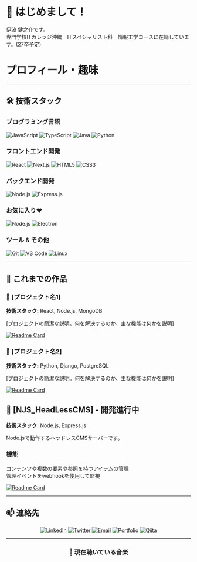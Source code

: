 # 👋 はじめまして！
伊波 健之介です。  
専門学校ITカレッジ沖縄　ITスペシャリスト科　情報工学コースに在籍しています。(27卒予定)

# プロフィール・趣味  



---

## 🛠️ 技術スタック

### プログラミング言語
![JavaScript](https://img.shields.io/badge/JavaScript-F7DF1E?style=for-the-badge&logo=javascript&logoColor=black)
![TypeScript](https://img.shields.io/badge/TypeScript-007ACC?style=for-the-badge&logo=typescript&logoColor=white)
![Java](https://img.shields.io/badge/Java-ED8B00?style=for-the-badge&logo=openjdk&logoColor=white)
![Python](https://img.shields.io/badge/Python-3776AB?style=for-the-badge&logo=python&logoColor=white)

### フロントエンド開発
![React](https://img.shields.io/badge/React-20232A?style=for-the-badge&logo=react&logoColor=61DAFB)
![Next.js](https://img.shields.io/badge/Next.js-000000?style=for-the-badge&logo=nextdotjs&logoColor=white)
![HTML5](https://img.shields.io/badge/HTML5-E34F26?style=for-the-badge&logo=html5&logoColor=white)
![CSS3](https://img.shields.io/badge/CSS3-1572B6?style=for-the-badge&logo=css3&logoColor=white)

### バックエンド開発
![Node.js](https://img.shields.io/badge/Node.js-339933?style=for-the-badge&logo=nodedotjs&logoColor=white)
![Express.js](https://img.shields.io/badge/Express.js-000000?style=for-the-badge&logo=express&logoColor=white)

### お気に入り❤
![Node.js](https://img.shields.io/badge/Node.js-339933?style=for-the-badge&logo=nodedotjs&logoColor=white)
![Electron](https://img.shields.io/badge/-electron-F1C40F?style=for-the-badge&labelColor=17202A&logo=electron&logoColor=61DBFB)

### ツール & その他
![Git](https://img.shields.io/badge/Git-F05032?style=for-the-badge&logo=git&logoColor=white)
![VS Code](https://img.shields.io/badge/VS_Code-007ACC?style=for-the-badge&logo=visual-studio-code&logoColor=white)
![Linux](https://img.shields.io/badge/Linux-FCC624?style=for-the-badge&logo=linux&logoColor=black)

<!-- ---

## GitHub統計

<div align="center">
  
![GitHub Stats](https://github-readme-stats.vercel.app/api?username=itc-s24004&show_icons=true&theme=radical&hide_border=true&include_all_commits=true&count_private=true)

![GitHub Streak](https://github-readme-streak-stats.herokuapp.com/?user=itc-s24004&theme=radical&hide_border=true)

![Top Languages](https://github-readme-stats.vercel.app/api/top-langs/?username=itc-s24004&theme=radical&hide_border=true&include_all_commits=true&count_private=true&layout=compact)

</div> -->

---

## 🎯 これまでの作品

### 🌟 [プロジェクト名1]
**技術スタック:** React, Node.js, MongoDB

[プロジェクトの簡潔な説明。何を解決するのか、主な機能は何かを説明]

[![Readme Card](https://github-readme-stats.vercel.app/api/pin/?username=itc-s24004&repo=[リポジトリ名]&theme=radical)](https://github.com/itc-s24004/[リポジトリ名])

### 🌟 [プロジェクト名2]
**技術スタック:** Python, Django, PostgreSQL

[プロジェクトの簡潔な説明。何を解決するのか、主な機能は何かを説明]

[![Readme Card](https://github-readme-stats.vercel.app/api/pin/?username=itc-s24004&repo=[リポジトリ名]&theme=radical)](https://github.com/itc-s24004/[リポジトリ名])

## 🌟 [NJS_HeadLessCMS] - 開発進行中
**技術スタック:** Node.js, Express.js

Node.jsで動作するヘッドレスCMSサーバーです。
### 機能
コンテンツや複数の要素や参照を持つアイテムの管理  
管理イベントをwebhookを使用して監視  

[![Readme Card](https://github-readme-stats.vercel.app/api/pin/?username=itc-s24004&repo=NJS_HeadLessCMS&theme=radical)](https://github.com/itc-s24004/NJS_HeadLessCMS)

---

## 📫 連絡先

<div align="center">

[![LinkedIn](https://img.shields.io/badge/LinkedIn-0077B5?style=for-the-badge&logo=linkedin&logoColor=white)](https://linkedin.com/in/[あなたのプロフィール])
[![Twitter](https://img.shields.io/badge/Twitter-1DA1F2?style=for-the-badge&logo=twitter&logoColor=white)](https://twitter.com/itc-s24004)
[![Email](https://img.shields.io/badge/Email-D14836?style=for-the-badge&logo=gmail&logoColor=white)](mailto:[あなたのメールアドレス])
[![Portfolio](https://img.shields.io/badge/Portfolio-000000?style=for-the-badge&logo=About.me&logoColor=white)](https://[あなたのポートフォリオサイト])
[![Qiita](https://img.shields.io/badge/Qiita-55C500?style=for-the-badge&logo=qiita&logoColor=white)](https://qiita.com/itc-s24004)

</div>

---

<div align="center">

### 🎵 現在聴いている音楽

</div>